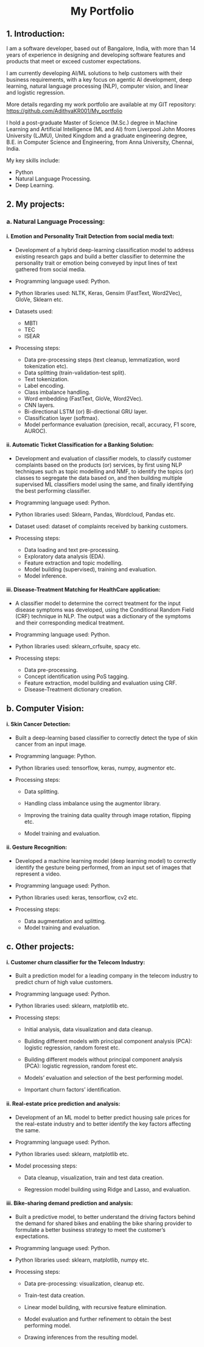 # <div style="text-align: center;"> My Portfolio </div>

## **1. Introduction:**
I am a software developer, based out of Bangalore, India, with more than 14 years of experience in designing and developing software features and products that meet or exceed customer expectations.


I am currently developing AI/ML solutions to help customers with their business requirements, with a key focus on agentic AI development, deep learning, natural language processing (NLP), computer vision, and linear and logistic regression.

More details regarding my work portfolio are available at my GIT repository: https://github.com/AdithyaKR001/My_portfolio

I hold a post-graduate Master of Science (M.Sc.) degree in Machine Learning and Artificial Intelligence (ML and AI) from Liverpool John Moores University (LJMU), United Kingdom and a graduate engineering degree, B.E. in Computer Science and Engineering, from Anna University, Chennai, India.

My key skills include:
* Python
* Natural Language Processing.
* Deep Learning.

## **2. My projects:**

### **a. Natural Language Processing:**

#### **i.	Emotion and Personality Trait Detection from social media text:**

* Development of a hybrid deep-learning classification model to address existing research gaps and build a better classifier to determine the personality trait or emotion being conveyed by input lines of text gathered from social media.

* Programming language used: Python.

* Python libraries used: NLTK, Keras, Gensim (FastText, Word2Vec), GloVe, Sklearn etc.

* Datasets used:
    * MBTI
    * TEC
    * ISEAR

* Processing steps:
    * Data pre-processing steps (text cleanup, lemmatization, word tokenization etc).
    * Data splitting (train-validation-test split).
    * Text tokenization.
    * Label encoding.
    * Class imbalance handling.
    * Word embedding (FastText, GloVe,  Word2Vec).
    * CNN layers.
    * Bi-directional LSTM (or) Bi-directional GRU layer.
    * Classification layer (softmax).
    * Model performance evaluation (precision, recall, accuracy, F1 score, AUROC).


#### **ii.	Automatic Ticket Classification for a Banking Solution:**

* Development and evaluation of classifier models, to classify customer complaints based on the products (or) services, by first using NLP techniques such as topic modelling and NMF, to identify the topics (or) classes to segregate the data based on, and then building multiple supervised ML classifiers model using the same, and finally identifying the best performing classifier.
  
* Programming language used: Python.
  
* Python libraries used: Sklearn, Pandas, Wordcloud, Pandas etc.

* Dataset used: dataset of complaints received by banking customers.
  
* Processing steps:
    * Data loading and text pre-processing.
    * Exploratory data analysis (EDA).
    * Feature extraction and topic modelling.
    * Model building (supervised), training and evaluation.
    * Model inference.

#### **iii.	Disease-Treatment Matching for HealthCare application:**

* A classifier model to determine the correct treatment for the input disease symptoms was developed, using the Conditional Random Field (CRF) technique in NLP. The output was a dictionary of the symptoms and their corresponding medical treatment.

* Programming language used: Python.

* Python libraries used: sklearn_crfsuite, spacy etc.

* Processing steps:
    * Data pre-processing. 
    * Concept identification using PoS tagging.
    * Feature extraction, model building and evaluation using CRF.
    * Disease-Treatment dictionary creation.

## **b.	Computer Vision:**

#### **i.	Skin Cancer Detection:**

* Built a deep-learning based classifier to correctly detect the type of skin cancer from an input image.
  
* Programming language: Python.
  
* Python libraries used: tensorflow, keras, numpy, augmentor etc.
  
* Processing steps:
    * Data splitting.
  
    * Handling class imbalance using the augmentor library.
  
    * Improving the training data quality through image rotation, flipping etc.
  
    * Model training and evaluation.

#### **ii.	Gesture Recognition:**

* Developed a machine learning model (deep learning model) to correctly identify the gesture being performed, from an input set of images that represent a video.
  
* Programming language used: Python.
  
* Python libraries used: keras, tensorflow, cv2 etc.

* Processing steps:
    * Data augmentation and splitting.
    * Model training and evaluation.

## **c.	Other projects:**

#### **i.	Customer churn classifier for the Telecom Industry:**

* Built a prediction model for a leading company in the telecom industry to predict churn of high value customers.
  
* Programming language used: Python.
  
* Python libraries used: sklearn, matplotlib etc.
  
* Processing steps:
    * Initial analysis, data visualization and data cleanup.
  
    * Building different models with principal component analysis (PCA): logistic regression, random forest etc.
  
    * Building different models without principal component analysis (PCA): logistic regression, random forest etc.
  
    * Models’ evaluation and selection of the best performing model.
  
    * Important churn factors’ identification.

#### **ii.	Real-estate price prediction and analysis:**

* Development of an ML model to better predict housing sale prices for the real-estate industry and to better identify the key factors affecting the same.
  
* Programming language used: Python.
  
* Python libraries used: sklearn, matplotlib etc.
  
* Model processing steps:
  
    * Data cleanup, visualization, train and test data creation.
  
    * Regression model building using Ridge and Lasso, and evaluation.

#### **iii.	Bike-sharing demand prediction and analysis:**

  * Built a predictive model, to better understand the driving factors behind the demand for shared bikes and enabling the bike sharing provider to formulate a better business strategy to meet the customer’s expectations.
  
  * Programming language used: Python.

  * Python libraries used: sklearn, matplotlib, numpy etc.
    
  * Processing steps:

    * Data pre-processing: visualization, cleanup etc.
    
    * Train-test data creation.
    
    * Linear model building, with recursive feature elimination.
    
    * Model evaluation and further refinement to obtain the best performing model.
  
    * Drawing inferences from the resulting model.




